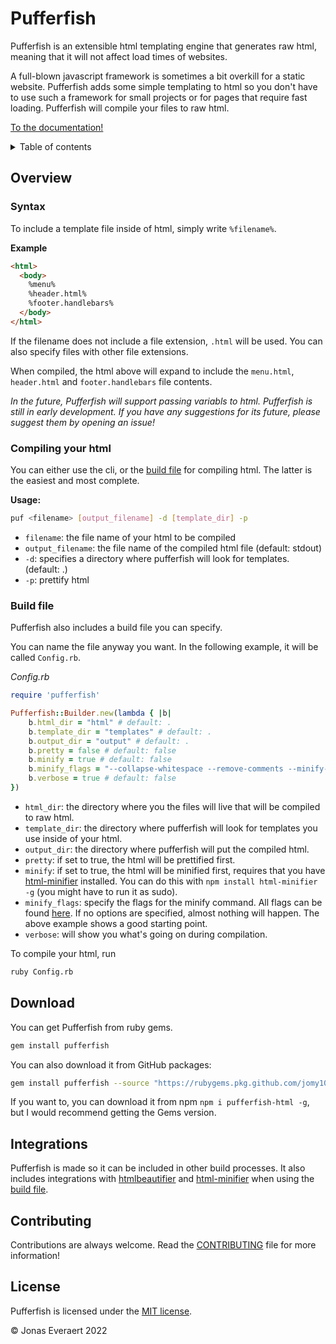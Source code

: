 # Pufferfish

Pufferfish is an extensible html templating engine that generates raw html, meaning that it will not affect load times of websites.

A full-blown javascript framework is sometimes a bit overkill for a static website. Pufferfish adds some simple templating to html so you don't have to use such a framework for small projects or for pages that require fast loading. Pufferfish will compile your files to raw html.

[To the documentation!](pufferfish.jonasveraert.be)

<details>
    <summary>Table of contents</summary>

- [Overview](#overview)
    - [Syntax](#syntax)
    - [Compiling html](#compiling-your-html)
    - [Build file](#build-file)
- [Download](#download)
- [Integrations](#integrations)
- [Contributing](#contributing)
- [License](#license)
</details>

## Overview
### Syntax
To include a template file inside of html, simply write `%filename%`.

**Example**
```html
<html>
  <body>
    %menu%
    %header.html%
    %footer.handlebars%
  </body>
</html>
```

If the filename does not include a file extension, `.html` will be used. You can also specify files with other file extensions.

When compiled, the html above will expand to include the `menu.html`, `header.html` and `footer.handlebars` file contents.

*In the future, Pufferfish will support passing variabls to html. Pufferfish is still in early development. If you have any suggestions for its future, please suggest them by opening an issue!*

### Compiling your html
You can either use the cli, or the [build file](#build-file) for compiling html. The latter is the easiest and most complete.

**Usage:**
```bash
puf <filename> [output_filename] -d [template_dir] -p
```

- `filename`: the file name of your html to be compiled
- `output_filename`: the file name of the compiled html file (default: stdout)
- `-d`: specifies a directory where pufferfish will look for templates. (default: .)
- `-p`: prettify html

### Build file
Pufferfish also includes a build file you can specify.

You can name the file anyway you want. In the following example, it will be called `Config.rb`.

*Config.rb*
```ruby
require 'pufferfish'

Pufferfish::Builder.new(lambda { |b|
    b.html_dir = "html" # default: .
    b.template_dir = "templates" # default: .
    b.output_dir = "output" # default: .
    b.pretty = false # default: false
    b.minify = true # default: false
    b.minify_flags = "--collapse-whitespace --remove-comments --minify-css true --minify-js true --case-sensitive" # default: ""
    b.verbose = true # default: false
})
```

- `html_dir`: the directory where you the files will live that will be compiled to raw html.
- `template_dir`: the directory where pufferfish will look for templates you use inside of your html.
- `output_dir`: the directory where pufferfish will put the compiled html.
- `pretty`: if set to true, the html will be prettified first.
- `minify`: if set to true, the html will be minified first, requires that you have [html-minifier](https://github.com/kangax/html-minifier) installed. You can do this with `npm install html-minifier -g` (you might have to run it as sudo).
- `minify_flags`: specify the flags for the minify command. All flags can be found [here](https://github.com/kangax/html-minifier). If no options are specified, almost nothing will happen. The above example shows a good starting point.
- `verbose`: will show you what's going on during compilation.

To compile your html, run
```bash
ruby Config.rb
```

## Download
You can get Pufferfish from ruby gems.
```bash
gem install pufferfish
```

You can also download it from GitHub packages:
```bash
gem install pufferfish --source "https://rubygems.pkg.github.com/jomy10"
```

If you want to, you can download it from npm `npm i pufferfish-html -g`, but I would recommend getting the Gems version.

## Integrations
Pufferfish is made so it can be included in other build processes. It also includes integrations with [htmlbeautifier](https://github.com/threedaymonk/htmlbeautifier) and [html-minifier](https://github.com/kangax/html-minifier) when using the [build file](#build-file).

## Contributing
Contributions are always welcome. Read the [CONTRIBUTING](CONTRIBUTING.md) file for more information!

## License
Pufferfish is licensed under the [MIT license](LICENSE).

© Jonas Everaert 2022